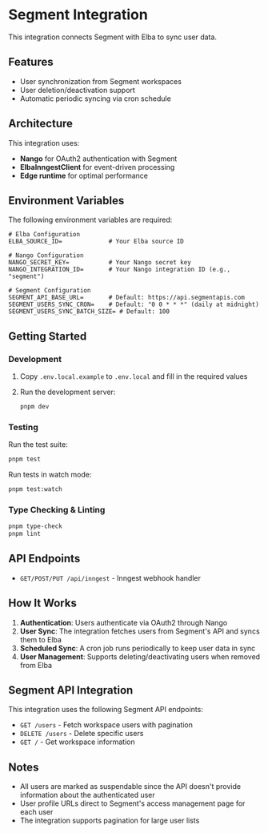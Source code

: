# Segment Integration

This integration connects Segment with Elba to sync user data.

## Features

- User synchronization from Segment workspaces
- User deletion/deactivation support
- Automatic periodic syncing via cron schedule

## Architecture

This integration uses:

- **Nango** for OAuth2 authentication with Segment
- **ElbaInngestClient** for event-driven processing
- **Edge runtime** for optimal performance

## Environment Variables

The following environment variables are required:

```env
# Elba Configuration
ELBA_SOURCE_ID=             # Your Elba source ID

# Nango Configuration
NANGO_SECRET_KEY=           # Your Nango secret key
NANGO_INTEGRATION_ID=       # Your Nango integration ID (e.g., "segment")

# Segment Configuration
SEGMENT_API_BASE_URL=       # Default: https://api.segmentapis.com
SEGMENT_USERS_SYNC_CRON=    # Default: "0 0 * * *" (daily at midnight)
SEGMENT_USERS_SYNC_BATCH_SIZE= # Default: 100
```

## Getting Started

### Development

1. Copy `.env.local.example` to `.env.local` and fill in the required values

2. Run the development server:
   ```bash
   pnpm dev
   ```

### Testing

Run the test suite:

```bash
pnpm test
```

Run tests in watch mode:

```bash
pnpm test:watch
```

### Type Checking & Linting

```bash
pnpm type-check
pnpm lint
```

## API Endpoints

- `GET/POST/PUT /api/inngest` - Inngest webhook handler

## How It Works

1. **Authentication**: Users authenticate via OAuth2 through Nango
2. **User Sync**: The integration fetches users from Segment's API and syncs them to Elba
3. **Scheduled Sync**: A cron job runs periodically to keep user data in sync
4. **User Management**: Supports deleting/deactivating users when removed from Elba

## Segment API Integration

This integration uses the following Segment API endpoints:

- `GET /users` - Fetch workspace users with pagination
- `DELETE /users` - Delete specific users
- `GET /` - Get workspace information

## Notes

- All users are marked as suspendable since the API doesn't provide information about the authenticated user
- User profile URLs direct to Segment's access management page for each user
- The integration supports pagination for large user lists
